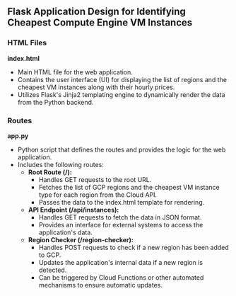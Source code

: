 ## Flask Application Design for Identifying Cheapest Compute Engine VM Instances

### HTML Files

**index.html**

- Main HTML file for the web application.
- Contains the user interface (UI) for displaying the list of regions and the cheapest VM instances along with their hourly prices.
- Utilizes Flask's Jinja2 templating engine to dynamically render the data from the Python backend.

### Routes

**app.py**

- Python script that defines the routes and provides the logic for the web application.
- Includes the following routes:
    - **Root Route (/):**
        - Handles GET requests to the root URL.
        - Fetches the list of GCP regions and the cheapest VM instance type for each region from the Cloud API.
        - Passes the data to the index.html template for rendering.
    - **API Endpoint (/api/instances):**
        - Handles GET requests to fetch the data in JSON format.
        - Provides an interface for external systems to access the application's data.
    - **Region Checker (/region-checker):**
        - Handles POST requests to check if a new region has been added to GCP.
        - Updates the application's internal data if a new region is detected.
        - Can be triggered by Cloud Functions or other automated mechanisms to ensure automatic updates.